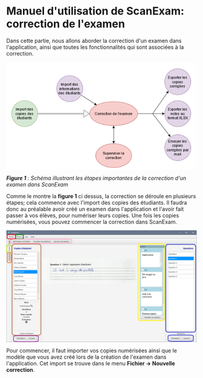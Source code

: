 # Manuel d'utilisation de ScanExam: correction de l'examen

Dans cette partie, nous allons aborder la correction d'un examen dans l'application, ainsi que toutes les fonctionnalités qui sont associées à la correction.

<img align="center" src="https://github.com/ScanExam/ScanExam/blob/master/infos.readme.french/correction_schema.png?raw=true">

***Figure 1** : Schéma illustrant les étapes importantes de la correction d'un examen dans ScanExam*

Comme le montre la **figure 1** ci dessus, la correction se déroule en plusieurs étapes; cela commence avec l'import des copies des étudiants. Il faudra donc au préalable avoir créé un examen dans l'application et l'avoir fait passer à vos élèves, pour numériser leurs copies. Une fois les copies numérisées, vous pouvez commencer la correction dans ScanExam.

<img align="center" src="https://github.com/ScanExam/ScanExam/blob/master/infos.readme.french/correction_vue.png?raw=true">

Pour commencer, il faut importer vos copies numérisées ainsi que le modèle que vous avez créé lors de la création de l'examen dans l'application. Cet import se trouve dans le menu **<a color="red">Fichier -> Nouvelle correction</a>**.